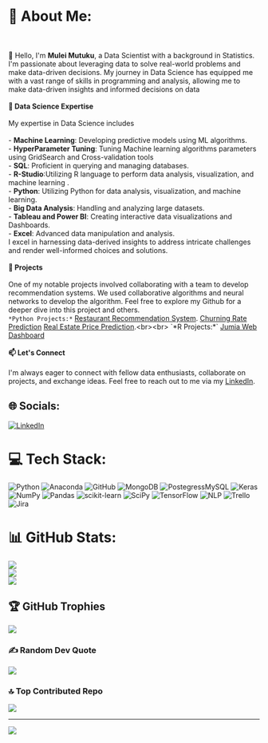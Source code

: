 
# 💫 About Me:
<br><br>👋 Hello, I'm **Mulei Mutuku**, a Data Scientist with a background in Statistics. I'm passionate about leveraging data to solve real-world problems and make data-driven decisions. My journey in Data Science has equipped me with a vast range of skills in programming and analysis, allowing me to make data-driven insights and informed decisions on data<br><br>**🚀 Data Science Expertise**<br><br>My expertise in Data Science includes <br><br>- **Machine Learning**: Developing predictive models using ML algorithms.<br>- **HyperParameter Tuning**: Tuning Machine learning algorithms parameters using GridSearch and Cross-validation tools <br>- **SQL**: Proficient in querying and managing databases.<br>- **R-Studio**:Utilizing R language to perform data analysis, visualization, and machine learning .<br>- **Python**: Utilizing Python for data analysis, visualization, and machine learning.<br>- **Big Data Analysis**: Handling and analyzing large datasets.<br>- **Tableau and Power BI**: Creating interactive data visualizations and Dashboards.<br>- **Excel**: Advanced data manipulation and analysis.<br>I excel in harnessing data-derived insights to address intricate challenges and render well-informed choices and solutions.<br><br>**🌟 Projects**<br><br>One of my notable projects involved collaborating with a team to develop recommendation systems. We used collaborative algorithms and neural networks to develop the algorithm. Feel free to explore my Github for a deeper dive into this project and others.
<br> `*Python Projects:*`  [Restaurant Recommendation System](https://github.com/sha-ddie/Restaurant-Recommender-System).  [Churning Rate Prediction](https://github.com/u-mar/Churn-Prediction) [Real Estate Price Prediction](https://github.com/sha-ddie/Real-Estate-Analysis-Price-Prediction.).<br><br> `*R Projects:*`  [Jumia Web Dashboard](https://github.com/sha-ddie/Jumia-Web-Scraping-RStudio)
<br><br>**📫 Let's Connect**<br><br>I'm always eager to connect with fellow data enthusiasts, collaborate on projects, and exchange ideas. Feel free to reach out to me via my [LinkedIn](https://www.linkedin.com/in/mulei-mutuku-377699215/).<br>


## 🌐 Socials:
[![LinkedIn](https://img.shields.io/badge/LinkedIn-%230077B5.svg?logo=linkedin&logoColor=white)]([https://linkedin.com/in/https://www.linkedin.com/in/paul-mbuitu-muriithi-ab57b4127/](https://www.linkedin.com/in/mulei-mutuku-377699215/)) 

# 💻 Tech Stack:
![Python](https://img.shields.io/badge/python-3670A0?style=for-the-badge&logo=python&logoColor=ffdd54) 
![Anaconda](https://img.shields.io/badge/Anaconda-%2344A833.svg?style=for-the-badge&logo=anaconda&logoColor=white)
![GitHub](https://img.shields.io/badge/GitHub-%23121011.svg?style=for-the-badge&logo=github&logoColor=white)
![MongoDB](https://img.shields.io/badge/MongoDB-%234ea94b.svg?style=for-the-badge&logo=mongodb&logoColor=white)
![PostegressMySQL](https://img.shields.io/badge/postgresssql-%2300f.svg?style=for-the-badge&logoColor=white) 
![Keras](https://img.shields.io/badge/Keras-%23D00000.svg?style=for-the-badge&logo=Keras&logoColor=white) 
![NumPy](https://img.shields.io/badge/numpy-%23013243.svg?style=for-the-badge&logo=numpy&logoColor=white) 
![Pandas](https://img.shields.io/badge/PostgressSQL-8A2BE2) 
![scikit-learn](https://img.shields.io/badge/scikit--learn-%23F7931E.svg?style=for-the-badge&logo=scikit-learn&logoColor=white) 
![SciPy](https://img.shields.io/badge/SciPy-%230C55A5.svg?style=for-the-badge&logo=scipy&logoColor=%white) 
![TensorFlow](https://img.shields.io/badge/TensorFlow-%23FF6F00.svg?style=for-the-badge&logo=TensorFlow&logoColor=white) 
![NLP](https://img.shields.io/badge/NLP-8A2BE2)
![Trello](https://img.shields.io/badge/Trello-%23026AA7.svg?style=for-the-badge&logo=Trello&logoColor=white) 
![Jira](https://img.shields.io/badge/jira-%230A0FFF.svg?style=for-the-badge&logo=jira&logoColor=white) 

# 📊 GitHub Stats:
![](https://github-readme-stats.vercel.app/api?username=sha-ddie&theme=dark&hide_border=false&include_all_commits=false&count_private=false)<br/>
![](https://github-readme-streak-stats.herokuapp.com/?user=sha-ddie&theme=dark&hide_border=false)<br/>
![](https://github-readme-stats.vercel.app/api/top-langs/?username=sha-ddie&theme=dark&hide_border=false&include_all_commits=false&count_private=false&layout=compact)

## 🏆 GitHub Trophies
![](https://github-profile-trophy.vercel.app/?username=sha-ddie&theme=radical&no-frame=false&no-bg=true&margin-w=4)

### ✍️ Random Dev Quote
![](https://quotes-github-readme.vercel.app/api?type=horizontal&theme=radical)

### 🔝 Top Contributed Repo
![](https://github-contributor-stats.vercel.app/api?username=sha-ddie&limit=5&theme=dark&combine_all_yearly_contributions=true)

---
[![](https://visitcount.itsvg.in/api?id=sha-ddie&icon=0&color=0)](https://visitcount.itsvg.in)
